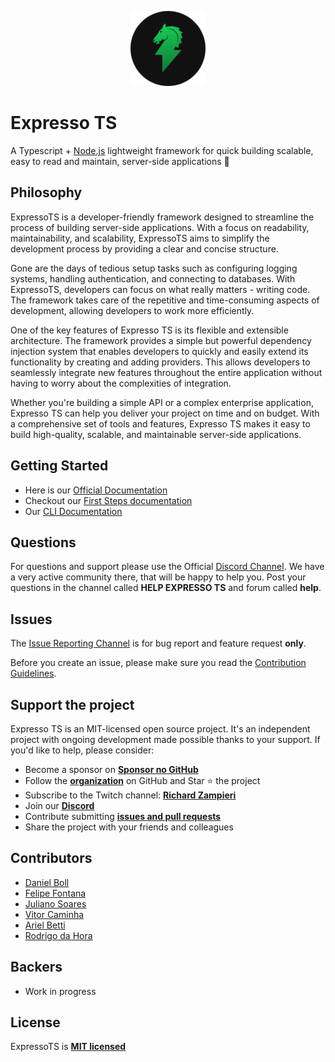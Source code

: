 <p align="center">
  <a href="https://expresso-ts.com/" target="blank"><img src="https://github.com/expressots/expressots/blob/main/media/expressots.png" width="120" alt="Expresso TS Logo" /></a>
</p>

# Expresso TS

A Typescript + [Node.js]("https://nodejs.org/en/") lightweight framework for quick building scalable, easy to read and maintain, server-side applications 🚀

## Philosophy

ExpressoTS is a developer-friendly framework designed to streamline the process of building server-side applications. With a focus on readability, maintainability, and scalability, ExpressoTS aims to simplify the development process by providing a clear and concise structure.

Gone are the days of tedious setup tasks such as configuring logging systems, handling authentication, and connecting to databases. With ExpressoTS, developers can focus on what really matters - writing code. The framework takes care of the repetitive and time-consuming aspects of development, allowing developers to work more efficiently.

One of the key features of Expresso TS is its flexible and extensible architecture. The framework provides a simple but powerful dependency injection system that enables developers to quickly and easily extend its functionality by creating and adding providers. This allows developers to seamlessly integrate new features throughout the entire application without having to worry about the complexities of integration.

Whether you're building a simple API or a complex enterprise application, Expresso TS can help you deliver your project on time and on budget. With a comprehensive set of tools and features, Expresso TS makes it easy to build high-quality, scalable, and maintainable server-side applications.

## Getting Started

- Here is our [Official Documentation](https://expresso-ts.com/)
- Checkout our [First Steps documentation](https://doc.expresso-ts.com/docs/overview/first-steps)
- Our [CLI Documentation](https://expresso-ts.com/docs/category/cli)

## Questions

For questions and support please use the Official [Discord Channel](https://discord.com/invite/PyPJfGK). We have a very active community there, that will be happy to help you. Post your questions in the channel called **HELP EXPRESSO TS** and forum called **help**.

## Issues

The [Issue Reporting Channel](https://github.com/expressots/expressots/issues) is for bug report and feature request **only**.

Before you create an issue, please make sure you read the [Contribution Guidelines](CONTRIBUTING.md).

## Support the project

Expresso TS is an MIT-licensed open source project. It's an independent project with ongoing development made possible thanks to your support. If you'd like to help, please consider:

- Become a sponsor on **[Sponsor no GitHub](https://github.com/sponsors/expressots)**
- Follow the **[organization](https://github.com/expressots)** on GitHub and Star ⭐ the project
- Subscribe to the Twitch channel: **[Richard Zampieri](https://www.twitch.tv/richardzampieri)**
- Join our **[Discord](https://discord.com/invite/PyPJfGK)**
- Contribute submitting **[issues and pull requests](https://github.com/expressots/expressots/issues/new/choose)**
- Share the project with your friends and colleagues

## Contributors

- [Daniel Boll](https://github.com/daniel-boll)
- [Felipe Fontana](https://github.com/f0ntana)
- [Juliano Soares](https://github.com/juliano-soares)
- [Vitor Caminha](https://github.com/VitorCaminha)
- [Ariel Betti](https://github.com/ArielBetti)
- [Rodrigo da Hora](https://github.com/dahorarodrigo)

## Backers

- Work in progress

## License

ExpressoTS is **[MIT licensed](LICENSE.md)**
